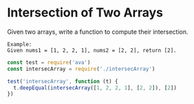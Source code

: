 # Intersection of Two Arrays

Given two arrays, write a function to compute their intersection.

```
Example:
Given nums1 = [1, 2, 2, 1], nums2 = [2, 2], return [2].
```

```js
const test = require('ava')
const intersecArray = require('./intersecArray')

test('intersecArray', function (t) {
  t.deepEqual(intersecArray([1, 2, 2, 1], [2, 2]), [2])
})
```
